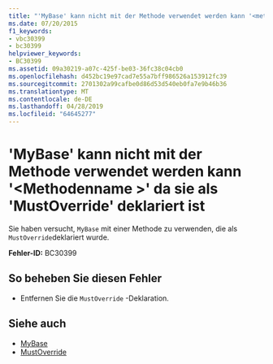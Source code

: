 ```yaml
---
title: "'MyBase' kann nicht mit der Methode verwendet werden kann '<methodname>' da sie als 'MustOverride' deklariert ist"
ms.date: 07/20/2015
f1_keywords:
- vbc30399
- bc30399
helpviewer_keywords:
- BC30399
ms.assetid: 09a30219-a07c-425f-be03-36fc38c04cb0
ms.openlocfilehash: d452bc19e97cad7e55a7bff986526a153912fc39
ms.sourcegitcommit: 2701302a99cafbe0d86d53d540eb0fa7e9b46b36
ms.translationtype: MT
ms.contentlocale: de-DE
ms.lasthandoff: 04/28/2019
ms.locfileid: "64645277"
---
```

# <a name="mybase-cannot-be-used-with-method-methodname-because-it-is-declared-mustoverride"></a>'MyBase' kann nicht mit der Methode verwendet werden kann '\<Methodenname >' da sie als 'MustOverride' deklariert ist
Sie haben versucht, `MyBase` mit einer Methode zu verwenden, die als `MustOverride`deklariert wurde.  
  
 **Fehler-ID:** BC30399  
  
## <a name="to-correct-this-error"></a>So beheben Sie diesen Fehler  
  
- Entfernen Sie die `MustOverride` -Deklaration.  
  
## <a name="see-also"></a>Siehe auch

- [MyBase](~/docs/visual-basic/programming-guide/program-structure/me-my-mybase-and-myclass.md#mybase)
- [MustOverride](../../visual-basic/language-reference/modifiers/mustoverride.md)
